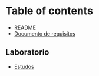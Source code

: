 # Table of contents

* [README](README.md)
* [Documento de requisitos](documento-de-requisitos.md)

## Laboratorio

* [Estudos](laboratorio/estudos.md)
